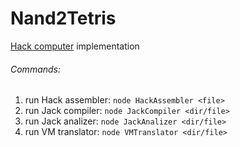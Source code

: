 # Nand2Tetris

[Hack computer](https://en.wikipedia.org/wiki/Hack_computer) implementation

###### Commands:

1. run Hack assembler: `node HackAssembler <file>`
2. run Jack compiler: `node JackCompiler <dir/file>`
3. run Jack analizer: `node JackAnalizer <dir/file>`
4. run VM translator: `node VMTranslator <dir/file>`
